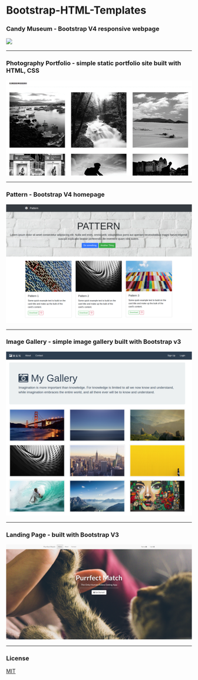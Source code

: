 # Bootstrap-HTML-Templates

### Candy Museum - Bootstrap V4 responsive webpage

![](imgs/candy.gif)

---

### Photography Portfolio - simple static portfolio site built with HTML, CSS

![](imgs/portfolio.gif)

---

### Pattern - Bootstrap V4 homepage

![](imgs/pattern.png)

---

### Image Gallery - simple image gallery built with Bootstrap v3

![](imgs/gallery.png)

---

### Landing Page - built with Bootstrap V3

![](imgs/cat.png)

---

### License

[MIT](https://choosealicense.com/licenses/mit/)
